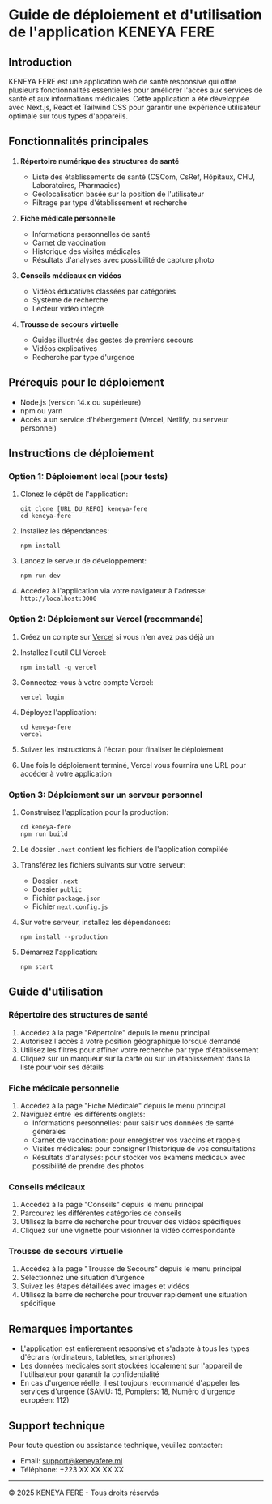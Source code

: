 # Guide de déploiement et d'utilisation de l'application KENEYA FERE

## Introduction

KENEYA FERE est une application web de santé responsive qui offre plusieurs fonctionnalités essentielles pour améliorer l'accès aux services de santé et aux informations médicales. Cette application a été développée avec Next.js, React et Tailwind CSS pour garantir une expérience utilisateur optimale sur tous types d'appareils.

## Fonctionnalités principales

1. **Répertoire numérique des structures de santé**
   - Liste des établissements de santé (CSCom, CsRef, Hôpitaux, CHU, Laboratoires, Pharmacies)
   - Géolocalisation basée sur la position de l'utilisateur
   - Filtrage par type d'établissement et recherche

2. **Fiche médicale personnelle**
   - Informations personnelles de santé
   - Carnet de vaccination
   - Historique des visites médicales
   - Résultats d'analyses avec possibilité de capture photo

3. **Conseils médicaux en vidéos**
   - Vidéos éducatives classées par catégories
   - Système de recherche
   - Lecteur vidéo intégré

4. **Trousse de secours virtuelle**
   - Guides illustrés des gestes de premiers secours
   - Vidéos explicatives
   - Recherche par type d'urgence

## Prérequis pour le déploiement

- Node.js (version 14.x ou supérieure)
- npm ou yarn
- Accès à un service d'hébergement (Vercel, Netlify, ou serveur personnel)

## Instructions de déploiement

### Option 1: Déploiement local (pour tests)

1. Clonez le dépôt de l'application:
   ```
   git clone [URL_DU_REPO] keneya-fere
   cd keneya-fere
   ```

2. Installez les dépendances:
   ```
   npm install
   ```

3. Lancez le serveur de développement:
   ```
   npm run dev
   ```

4. Accédez à l'application via votre navigateur à l'adresse: `http://localhost:3000`

### Option 2: Déploiement sur Vercel (recommandé)

1. Créez un compte sur [Vercel](https://vercel.com) si vous n'en avez pas déjà un

2. Installez l'outil CLI Vercel:
   ```
   npm install -g vercel
   ```

3. Connectez-vous à votre compte Vercel:
   ```
   vercel login
   ```

4. Déployez l'application:
   ```
   cd keneya-fere
   vercel
   ```

5. Suivez les instructions à l'écran pour finaliser le déploiement

6. Une fois le déploiement terminé, Vercel vous fournira une URL pour accéder à votre application

### Option 3: Déploiement sur un serveur personnel

1. Construisez l'application pour la production:
   ```
   cd keneya-fere
   npm run build
   ```

2. Le dossier `.next` contient les fichiers de l'application compilée

3. Transférez les fichiers suivants sur votre serveur:
   - Dossier `.next`
   - Dossier `public`
   - Fichier `package.json`
   - Fichier `next.config.js`

4. Sur votre serveur, installez les dépendances:
   ```
   npm install --production
   ```

5. Démarrez l'application:
   ```
   npm start
   ```

## Guide d'utilisation

### Répertoire des structures de santé

1. Accédez à la page "Répertoire" depuis le menu principal
2. Autorisez l'accès à votre position géographique lorsque demandé
3. Utilisez les filtres pour affiner votre recherche par type d'établissement
4. Cliquez sur un marqueur sur la carte ou sur un établissement dans la liste pour voir ses détails

### Fiche médicale personnelle

1. Accédez à la page "Fiche Médicale" depuis le menu principal
2. Naviguez entre les différents onglets:
   - Informations personnelles: pour saisir vos données de santé générales
   - Carnet de vaccination: pour enregistrer vos vaccins et rappels
   - Visites médicales: pour consigner l'historique de vos consultations
   - Résultats d'analyses: pour stocker vos examens médicaux avec possibilité de prendre des photos

### Conseils médicaux

1. Accédez à la page "Conseils" depuis le menu principal
2. Parcourez les différentes catégories de conseils
3. Utilisez la barre de recherche pour trouver des vidéos spécifiques
4. Cliquez sur une vignette pour visionner la vidéo correspondante

### Trousse de secours virtuelle

1. Accédez à la page "Trousse de Secours" depuis le menu principal
2. Sélectionnez une situation d'urgence
3. Suivez les étapes détaillées avec images et vidéos
4. Utilisez la barre de recherche pour trouver rapidement une situation spécifique

## Remarques importantes

- L'application est entièrement responsive et s'adapte à tous les types d'écrans (ordinateurs, tablettes, smartphones)
- Les données médicales sont stockées localement sur l'appareil de l'utilisateur pour garantir la confidentialité
- En cas d'urgence réelle, il est toujours recommandé d'appeler les services d'urgence (SAMU: 15, Pompiers: 18, Numéro d'urgence européen: 112)

## Support technique

Pour toute question ou assistance technique, veuillez contacter:
- Email: support@keneyafere.ml
- Téléphone: +223 XX XX XX XX

---

© 2025 KENEYA FERE - Tous droits réservés

